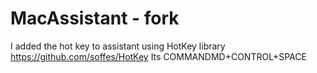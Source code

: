 # MacAssistant - fork


I added the hot key to assistant using HotKey library
https://github.com/soffes/HotKey
Its COMMANDMD+CONTROL+SPACE
